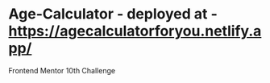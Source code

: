# Age-Calculator - deployed at - https://agecalculatorforyou.netlify.app/
Frontend Mentor 10th Challenge 
